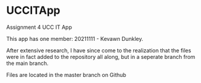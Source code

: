 # UCCITApp
Assignment 4 UCC IT App

This app has one member: 20211111 - Kevawn Dunkley.

After extensive research, I have since come to the realization that the files were in fact added to the repository all along, but in a seperate branch from the main branch. 

Files are located in the master branch on Github
